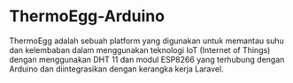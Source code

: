 # ThermoEgg-Arduino
ThermoEgg adalah sebuah platform yang digunakan untuk memantau suhu dan kelembaban dalam  menggunakan teknologi IoT (Internet of Things) dengan menggunakan DHT 11 dan modul ESP8266 yang terhubung dengan Arduino dan diintegrasikan dengan kerangka kerja Laravel. 
